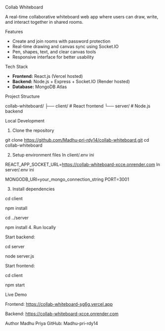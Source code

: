  Collab Whiteboard

A real-time collaborative whiteboard web app where users can draw, write, and interact together in shared rooms.

Features

- Create and join rooms with password protection
- Real-time drawing and canvas sync using Socket.IO
- Pen, shapes, text, and clear canvas tools
- Responsive interface for better usability

Tech Stack

- **Frontend:** React.js (Vercel hosted)
- **Backend:** Node.js + Express + Socket.IO (Render hosted)
- **Database:** MongoDB Atlas

Project Structure

collab-whiteboard/
├── client/ # React frontend
└── server/ # Node.js backend

 Local Development

 1. Clone the repository

git clone https://github.com/Madhu-pri-rdy14/collab-whiteboard.git
cd collab-whiteboard

2. Setup environment files
In client/.env
ini

REACT_APP_SOCKET_URL=https://collab-whiteboard-xcce.onrender.com
In server/.env
ini

MONGODB_URI=your_mongo_connection_string
PORT=3001

3. Install dependencies

cd client

npm install

cd ../server

npm install
4. Run locally

Start backend:

cd server

node server.js

Start frontend:

cd client

npm start

 Live Demo
 
Frontend: https://collab-whiteboard-sg6g.vercel.app

Backend: https://collab-whiteboard-xcce.onrender.com

 Author
Madhu Priya
GitHub: Madhu-pri-rdy14
